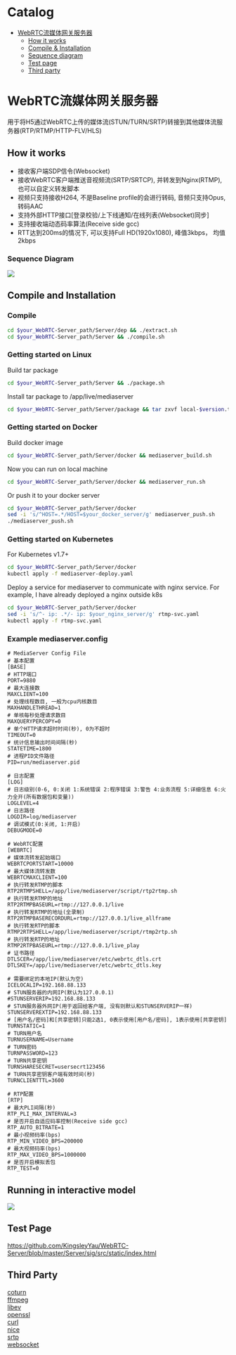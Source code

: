 Catalog
=================

   * [WebRTC流媒体网关服务器](#WebRTC流媒体网关服务器)
   		* [How it works](#how-it-works)
   		* [Compile & Installation](#compile-and-installation)
   		* [Sequence diagram](#sequence-diagram)
   		* [Test page](#test-page)
      * [Third party](#third-party)
      
      
# WebRTC流媒体网关服务器
用于将H5通过WebRTC上传的媒体流(STUN/TURN/SRTP)转接到其他媒体流服务器(RTP/RTMP/HTTP-FLV/HLS)

## How it works
- 接收客户端SDP信令(Websocket)
- 接收WebRTC客户端推送音视频流(SRTP/SRTCP), 并转发到Nginx(RTMP), 也可以自定义转发脚本
- 视频只支持接收H264, 不是Baseline profile的会进行转码, 音频只支持Opus, 转码AAC
- 支持外部HTTP接口[登录校验/上下线通知/在线列表(Websocket)同步]
- 支持接收端动态码率算法(Receive side gcc)
- RTT达到200ms的情况下, 可以支持Full HD(1920x1080), 峰值3kbps， 均值2kbps

### Sequence Diagram
![](https://github.com/KingsleyYau/WebRTC-Server/blob/master/Server/doc/MediaServer_Call_Sequence.png?raw=true)

## Compile and Installation
### Compile
```bash
cd $your_WebRTC-Server_path/Server/dep && ./extract.sh
cd $your_WebRTC-Server_path/Server && ./compile.sh
```
### Getting started on Linux
Build tar package
```bash
cd $your_WebRTC-Server_path/Server && ./package.sh
```
Install tar package to /app/live/mediaserver
```bash
cd $your_WebRTC-Server_path/Server/package && tar zxvf local-$version.tar.gz && cd local && ./install.sh
```
### Getting started on Docker
Build docker image
```bash
cd $your_WebRTC-Server_path/Server/docker && mediaserver_build.sh
```
Now you can run on local machine
```bash
cd $your_WebRTC-Server_path/Server/docker && mediaserver_run.sh
```
Or push it to your docker server
```bash
cd $your_WebRTC-Server_path/Server/docker
sed -i 's/^HOST=.*/HOST=$your_docker_server/g' mediaserver_push.sh
./mediaserver_push.sh
```
### Getting started on Kubernetes
For Kubernetes v1.7+
```bash
cd $your_WebRTC-Server_path/Server/docker
kubectl apply -f mediaserver-deploy.yaml
```
Deploy a service for mediaserver to communicate with nginx service. For example, I have already deployed a nginx outside k8s
```bash
cd $your_WebRTC-Server_path/Server/docker
sed -i 's/^- ip: .*/- ip: $your_nginx_server/g' rtmp-svc.yaml
kubectl apply -f rtmp-svc.yaml
```

### Example mediaserver.config
```
# MediaServer Config File
# 基本配置
[BASE]
# HTTP端口
PORT=9880
# 最大连接数
MAXCLIENT=100
# 处理线程数目, 一般为cpu内核数目
MAXHANDLETHREAD=1
# 单核每秒处理请求数目
MAXQUERYPERCOPY=0
# 单个HTTP请求超时时间(秒), 0为不超时
TIMEOUT=0
# 统计信息输出时间间隔(秒)
STATETIME=1800
# 进程PID文件路径
PID=run/mediaserver.pid

# 日志配置
[LOG]
# 日志级别(0-6, 0:关闭 1:系统错误 2:程序错误 3:警告 4:业务流程 5:详细信息 6:火力全开(所有数据包和变量))
LOGLEVEL=4
# 日志路径
LOGDIR=log/mediaserver
# 调试模式(0:关闭, 1:开启)
DEBUGMODE=0

# WebRTC配置
[WEBRTC]
# 媒体流转发起始端口
WEBRTCPORTSTART=10000
# 最大媒体流转发数
WEBRTCMAXCLIENT=100
# 执行转发RTMP的脚本
RTP2RTMPSHELL=/app/live/mediaserver/script/rtp2rtmp.sh
# 执行转发RTMP的地址
RTP2RTMPBASEURL=rtmp://127.0.0.1/live
# 执行转发RTMP的地址(全录制)
RTP2RTMPBASERECORDURL=rtmp://127.0.0.1/live_allframe
# 执行转发RTP的脚本
RTMP2RTPSHELL=/app/live/mediaserver/script/rtmp2rtp.sh
# 执行转发RTP的地址
RTMP2RTPBASEURL=rtmp://127.0.0.1/live_play
# 证书路径
DTLSCER=/app/live/mediaserver/etc/webrtc_dtls.crt
DTLSKEY=/app/live/mediaserver/etc/webrtc_dtls.key

# 需要绑定的本地IP(默认为空)
ICELOCALIP=192.168.88.133
# STUN服务器的内网IP(默认为127.0.0.1)
#STUNSERVERIP=192.168.88.133
# STUN服务器外网IP(用于返回给客户端, 没有则默认和STUNSERVERIP一样)
STUNSERVEREXTIP=192.168.88.133
# [用户名/密码]和[共享密钥]只能2选1, 0表示使用[用户名/密码], 1表示使用[共享密钥]
TURNSTATIC=1
# TURN用户名
TURNUSERNAME=Username
# TURN密码
TURNPASSWORD=123
# TURN共享密钥
TURNSHARESECRET=usersecrt123456
# TURN共享密钥客户端有效时间(秒)
TURNCLIENTTTL=3600

# RTP配置
[RTP]
# 最大PLI间隔(秒)
RTP_PLI_MAX_INTERVAL=3
# 是否开启自适应码率控制(Receive side gcc)
RTP_AUTO_BITRATE=1
# 最小视频码率(bps)
RTP_MIN_VIDEO_BPS=200000
# 最大视频码率(bps)
RTP_MAX_VIDEO_BPS=1000000
# 是否开启模拟丢包
RTP_TEST=0
```

## Running in interactive model
![](https://github.com/KingsleyYau/WebRTC-Server/blob/master/demo.png?raw=true)

## Test Page
https://github.com/KingsleyYau/WebRTC-Server/blob/master/Server/sig/src/static/index.html

## Third Party
[coturn](https://github.com/coturn/coturn)</br>
[ffmpeg](https://www.ffmpeg.org/)</br>
[libev](http://software.schmorp.de/pkg/libev.html)</br>
[openssl](https://www.openssl.org/)</br>
[curl](https://curl.haxx.se/)</br>
[nice](https://github.com/libnice/libnice)</br>
[srtp](https://github.com/cisco/libsrtp)</br>
[websocket](https://github.com/zaphoyd/websocketpp)</br>

